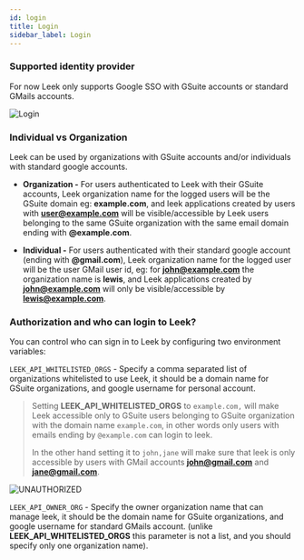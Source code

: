 ```yaml
---
id: login
title: Login
sidebar_label: Login
---
```


### Supported identity provider

For now Leek only supports Google SSO with GSuite accounts or standard GMails accounts.

![Login](/img/docs/login.png)

### Individual vs Organization

Leek can be used by organizations with GSuite accounts and/or individuals with standard google accounts.

- **Organization -** For users authenticated to Leek with their GSuite accounts, Leek organization name for the logged 
users will be the GSuite domain eg: **example.com**, and leek applications created by users with **user@example.com** will be 
visible/accessible by Leek users belonging to the same GSuite organization with the same email domain ending with 
**@example.com**.

- **Individual -** For users authenticated with their standard google account (ending with **@gmail.com**), Leek 
organization name for the logged user will be the user GMail user id, eg: for **john@example.com** the organization name 
is **lewis**, and Leek applications created by **john@example.com** will only be visible/accessible by **lewis@example.com**.

### Authorization and who can login to Leek?

You can control who can sign in to Leek by configuring two environment variables:

`LEEK_API_WHITELISTED_ORGS` - Specify a comma separated list of organizations whitelisted to use Leek, it should be a
domain name for GSuite organizations, and google username for personal account.

> Setting **LEEK_API_WHITELISTED_ORGS** to `example.com,` will make Leek accessible only to GSuite users belonging to GSuite
> organization with the domain name `example.com`, in other words only users with emails ending by `@example.com` can login
> to leek.
>
> In the other hand setting it to `john,jane` will make sure that leek is only accessible by users with GMail accounts 
> **john@gmail.com** and **jane@gmail.com**.

![UNAUTHORIZED](/img/docs/unauthorized.png)

`LEEK_API_OWNER_ORG` - Specify the owner organization name that can manage leek, it should be the domain name for GSuite 
organizations, and google username for standard GMails account. (unlike **LEEK_API_WHITELISTED_ORGS** this parameter is 
not a list, and you should specify only one organization name).
